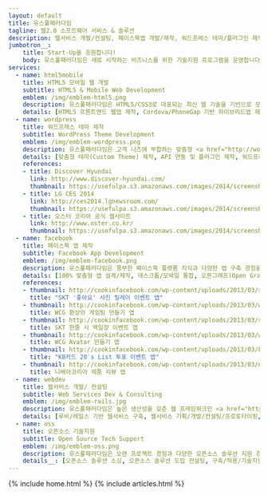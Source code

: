```yaml
---
layout: default
title: 유스풀패러다임
tagline: 웹2.0 소프트웨어 서비스 & 솔루션
description: 웹서비스 개발/컨설팅, 페이스북앱 개발/제작, 워드프레스 테마/플러그인 제작, 오픈소스 솔루션 컨설팅/기술지원, 루비/레일스/얼랭 개발, 워드프레스 웹사이트 제작, 페이스북Facebook/트위터Twitter/소셜웹SocialWeb 개발 및 컨설팅, HTML5 모바일 웹사이트 구축
jumbotron__:
    title: Start-Up을 응원합니다!
    body: 유스풀패러다임은 새로 시작하는 비즈니스를 위한 기술지원 프로그램을 운영합니다.
services: 
  - name: html5mobile
    title: HTML5 모바일 웹 개발
    subtitle: HTML5 & Mobile Web Development
    emblem: /img/emblem-html5.png
    description: 유스풀패러다임은 HTML5/CSS3로 대표되는 최신 웹 기술을 기반으로 모바일 환경에 최적화된 사용성 높은 웹사이트와 웹애플리케이션을 구현합니다.
    details: [HTML5 프론트엔드 웹앱 제작, Cordova/PhoneGap 기반 하이브리드앱 제작, 반응형웹(Responsive Web) 지원, 리거시(Legacy) 웹사이트 모바일 대응]
  - name: wordpress
    title: 워드프레스 테마 제작
    subtitle: WordPress Theme Development
    emblem: /img/emblem-wordpress.png
    description: 유스풀패러다임은 고객 니즈에 부합하는 맞춤형 <a href="http://wordpress.org/">워드프레스</a>(WordPress) 테마를 제작하고 워드프레스 프로젝트에서 발생하는 여러 기술적 문제들을 해결해 드립니다.
    details: [맞춤형 테마(Custom Theme) 제작, API 연동 및 플러그인 제작, 워드프레스 구축 관련 컨설팅/기술지원]
    references:
    - title: Discover Hyundai
      link: http://www.discover-hyundai.com/
      thumbnail: https://usefulpa.s3.amazonaws.com/images/2014/screenshot-wp-hqtour.png
    - title: LG CES 2014
      link: http://ces2014.lgnewsroom.com/
      thumbnail: https://usefulpa.s3.amazonaws.com/images/2014/screenshot-wp-lgces2014.png
    - title: 오스터 코리아 공식 웹사이트
      link: http://www.oster.co.kr/
      thumbnail: https://usefulpa.s3.amazonaws.com/images/2014/screenshot-wp-osterkr.png
  - name: facebook
    title: 페이스북 앱 제작
    subtitle: Facebook App Development
    emblem: /img/emblem-facebook.png
    description: 유스풀패러다임은 풍부한 페이스북 플랫폼 지식과 다양한 앱 구축 경험을 토대로 고객의 마케팅 니즈에 부합하는 커스텀 앱을 신속하게 제작합니다.
    details: [100% 맞춤형 앱 설계/제작, 데스크톱/모바일 통합, 오픈그래프(Open Graph) 연동, 관리자 기능/분석도구 지원]
    references:
    - thumbnail: http://cookinfacebook.com/wp-content/uploads/2013/03/skt-mission3.jpg
      title: "SKT '좋아요' 사진 릴레이 이벤트 앱"
    - thumbnail: http://cookinfacebook.com/wp-content/uploads/2013/03/wcg-fantasy.jpg
      title: WCG 환상의 게임팀 만들기 앱
    - thumbnail: http://cookinfacebook.com/wp-content/uploads/2013/03/skt-mission1.jpg
      title: SKT 한줄 시 백일장 이벤트 앱
    - thumbnail: http://cookinfacebook.com/wp-content/uploads/2013/03/wcg-avatar.jpg
      title: WCG Avatar 만들기 앱
    - thumbnail: http://cookinfacebook.com/wp-content/uploads/2013/03/kbstar-20slist.png
      title: "KB카드 20′s List 투표 이벤트 앱"
    - thumbnail: http://cookinfacebook.com/wp-content/uploads/2013/03/niveakorea-review.jpg
      title: 니베아코리아 제품 리뷰 앱
  - name: webdev
    title: 웹서비스 개발/ 컨설팅
    subtitle: Web Services Dev & Consulting
    emblem: /img/emblem-rails.jpg
    description: 유스풀패러다임은 높은 생산성을 갖춘 웹 프레임워크인 <a href="http://rubyonrails.org/">루비온레일스</a>(Ruby on Rails)와 여러 오픈소스 도구를 효과적으로 활용하여 고객 니즈에 부합하는 웹서비스를 유연하고 빠르게 구현합니다.
    details: [루비/레일스 기반 웹서비스 구축, 웹서비스 기획/개발/컨설팅/프로토타이핑, 오픈API 연동/설계/구현]
  - name: oss
    title: 오픈소스 기술지원
    subtitle: Open Source Tech Support
    emblem: /img/emblem-oss.png
    description: 유스풀패러다임은 오랜 프로젝트 경험과 다양한 오픈소스 솔루션 지원 경험을 바탕으로 여러분 프로젝트에 가장 잘 맞는 최적의 오픈소스 솔루션을 찾아 프로젝트에 적용할 수 있도록 도와 드립니다.
    details__: [오픈소스 솔루션 소싱, 오픈소스 솔루션 도입 컨설팅, 구축/적용/기술지원, 호스팅 및 유지관리]
---
```


<!-- Nav tabs -->
<!--ul class="nav nav-pills nav-justifiedx">
    <li class="active"><a href="/">Home</a></li>
    <li class=""><a href="/articles.html">Articles</a></li>
</ul-->

{% include home.html %}
{% include articles.html %}

